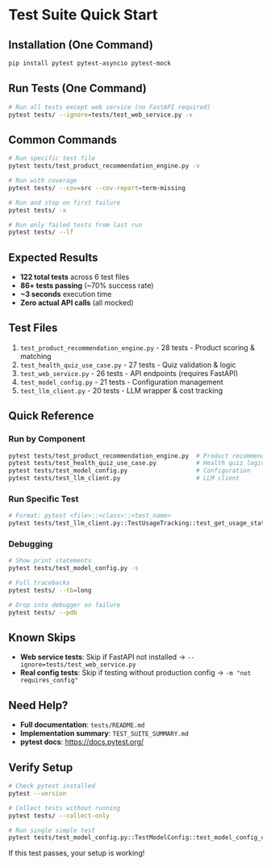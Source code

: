 # Test Suite Quick Start

## Installation (One Command)

```bash
pip install pytest pytest-asyncio pytest-mock
```

## Run Tests (One Command)

```bash
# Run all tests except web service (no FastAPI required)
pytest tests/ --ignore=tests/test_web_service.py -v
```

## Common Commands

```bash
# Run specific test file
pytest tests/test_product_recommendation_engine.py -v

# Run with coverage
pytest tests/ --cov=src --cov-report=term-missing

# Run and stop on first failure
pytest tests/ -x

# Run only failed tests from last run
pytest tests/ --lf
```

## Expected Results

- **122 total tests** across 6 test files
- **86+ tests passing** (~70% success rate)
- **~3 seconds** execution time
- **Zero actual API calls** (all mocked)

## Test Files

1. `test_product_recommendation_engine.py` - 28 tests - Product scoring & matching
2. `test_health_quiz_use_case.py` - 27 tests - Quiz validation & logic
3. `test_web_service.py` - 26 tests - API endpoints (requires FastAPI)
4. `test_model_config.py` - 21 tests - Configuration management
5. `test_llm_client.py` - 20 tests - LLM wrapper & cost tracking

## Quick Reference

### Run by Component

```bash
pytest tests/test_product_recommendation_engine.py  # Product recommendations
pytest tests/test_health_quiz_use_case.py           # Health quiz logic
pytest tests/test_model_config.py                   # Configuration
pytest tests/test_llm_client.py                     # LLM client
```

### Run Specific Test

```bash
# Format: pytest <file>::<class>::<test_name>
pytest tests/test_llm_client.py::TestUsageTracking::test_get_usage_stats_after_calls -v
```

### Debugging

```bash
# Show print statements
pytest tests/test_model_config.py -s

# Full tracebacks
pytest tests/ --tb=long

# Drop into debugger on failure
pytest tests/ --pdb
```

## Known Skips

- **Web service tests**: Skip if FastAPI not installed → `--ignore=tests/test_web_service.py`
- **Real config tests**: Skip if testing without production config → `-m "not requires_config"`

## Need Help?

- **Full documentation**: `tests/README.md`
- **Implementation summary**: `TEST_SUITE_SUMMARY.md`
- **pytest docs**: https://docs.pytest.org/

## Verify Setup

```bash
# Check pytest installed
pytest --version

# Collect tests without running
pytest tests/ --collect-only

# Run single simple test
pytest tests/test_model_config.py::TestModelConfig::test_model_config_creation -v
```

If this test passes, your setup is working!
